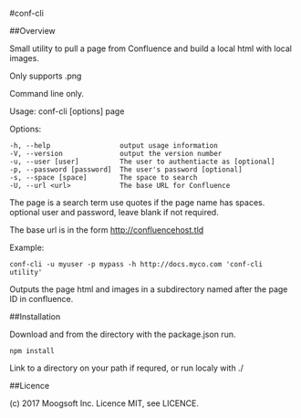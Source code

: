 #conf-cli

##Overview

Small utility to pull a page from Confluence and build a local html with local images.

Only supports .png 

Command line only.

  Usage: conf-cli [options] page

  Options:

    -h, --help                 output usage information
    -V, --version              output the version number
    -u, --user [user]          The user to authentiacte as [optional]
    -p, --password [password]  The user's password [optional]
    -s, --space [space]        The space to search
    -U, --url <url>            The base URL for Confluence

The page is a search term use quotes if the page name has spaces.
optional user and password, leave blank if not required.

The base url is in the form http://confluencehost.tld

Example:

 `conf-cli -u myuser -p mypass -h http://docs.myco.com 'conf-cli utility'`
 
Outputs the page html and images in a subdirectory named after the page ID in confluence.

##Installation

Download and from the directory with the package.json run.

`npm install`

Link to a directory on your path if requred, or run localy with ./

##Licence

(c) 2017 Moogsoft Inc. Licence MIT, see LICENCE.